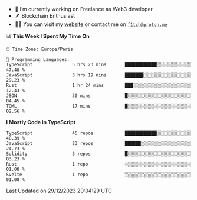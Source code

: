 - 🔭 I’m currently working on Freelance as Web3 developer
- 🪶 Blockchain Enthusiast
- 👨‍💻 You can visit my [website](https://f1tch.xyz) or contact me on [`f1tch@proton.me`](mailto:f1tch@proton.me)

<!--START_SECTION:waka-->
📊 **This Week I Spent My Time On** 

```text
🕑︎ Time Zone: Europe/Paris

💬 Programming Languages: 
TypeScript               5 hrs 23 mins       ████████████░░░░░░░░░░░░░   47.40 % 
JavaScript               3 hrs 19 mins       ███████░░░░░░░░░░░░░░░░░░   29.23 % 
Rust                     1 hr 24 mins        ███░░░░░░░░░░░░░░░░░░░░░░   12.43 % 
JSON                     30 mins             █░░░░░░░░░░░░░░░░░░░░░░░░   04.45 % 
TOML                     17 mins             █░░░░░░░░░░░░░░░░░░░░░░░░   02.56 % 
```

**I Mostly Code in TypeScript** 

```text
TypeScript               45 repos            ████████████░░░░░░░░░░░░░   48.39 % 
JavaScript               23 repos            ██████░░░░░░░░░░░░░░░░░░░   24.73 % 
Solidity                 3 repos             █░░░░░░░░░░░░░░░░░░░░░░░░   03.23 % 
Rust                     1 repo              ░░░░░░░░░░░░░░░░░░░░░░░░░   01.08 % 
Svelte                   1 repo              ░░░░░░░░░░░░░░░░░░░░░░░░░   01.08 % 
```




 Last Updated on 29/12/2023 20:04:29 UTC
<!--END_SECTION:waka-->
